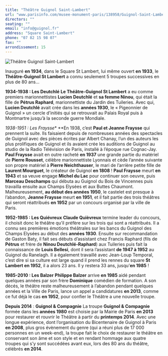 ```yaml
---
title: "Théâtre Guignol Saint-Lambert"
url: "www.parisinfo.com/musee-monument-paris/138958/Guignol-Saint-Lambert"
directors: ""
seating: ""
email: "info@guignol.fr"
address: "Square Saint-Lambert"
phone: "07 82 15 98 07"
fax: ""
arrondissement: 15
---
```


![Théâtre Guignol Saint-Lambert](../images/15eme/theatre-guignol-saint-lambert/theatre-guignol-saint-lambert-1.jpg)

Inauguré **en 1934**, dans le Square St Lambert, lui même ouvert **en 1933**, le **Théâtre-Guignol St Lambert** a connu seulement 5 troupes successives en plus de 80 ans…

**1934-1938 : Les Deutchlé**
**Le Théâtre-Guignol St Lambert** a eu comme premiers marionnettistes **Lucien Deutchlé** et **sa femme Ninou**, qui était la fille de **Pétrus Raphard**, marionnettiste du Jardin des Tuileries. Avec qui, **Lucien Deutchlé** avait crée dans les **années 1930**, le « Pigeonnier de Guignol » un cercle d’initiés qui se retrouvait au Palais Royal puis à Montmartre jusqu’à la seconde guerre Mondiale.

**1938-1951* : Les Fraysse** 
**En 1938, c’est **Paul et Jeanne Fraysse** qui prennent la suite. Ils faisaient depuis de nombreuses années des spectacles de Guignol avec des pièces écrites par Albert Chanay, l’un des auteurs les plus prolifiques de Guignol et ils avaient crée les auditions de Guignol au studio de la Radio Télévision de Paris, installé à l’époque rue Cognac-Jay. **Paul Fraysse** avait en outre racheté **en 1937** une grande partie du matériel de **Pierre Rousset**, célèbre marionnettiste Lyonnais et cède l’année suivante son propre matériel à **Pierre Neichthauser**, le mari de l’arrière petite fille de **Laurent Mourguet**, le créateur de Guignol **en 1808** ! **Paul Fraysse** meurt **en 1943** et sa veuve engage **Michel du Lac** pour continuer son oeuvre, puis **Marceau Deschamps** qui débuta au Guignol du Bois de Vincennes puis travailla ensuite aux Champs Elysées et aux Buttes Chaumont. Malheureusement, **au début des années 1950**, le castelet est presque à l’abandon, **Jeanne Fraysse** meurt **en 1951**, et il fait partie des trois théâtres qui seront réattribués **en 1952** par un concours organisé par la ville de Paris.

**1952-1985 : Les Quiévreux** 
**Claude Quièvreux** termine leader du concours, il choisit donc le théâtre qu’il préfère sur les trois qui sont a réattribués. Il a connu ses premières émotions théâtrales sur les bancs du Guignol des Champs Elysées au début des **années 1930**. Ensuite sur recommandation de Gaston Baty, il fait ses débuts d’assistant chez Francis Raphard (fils de **Pétrus** et frère de **Ninou Deutchlé-Raphard**) aux Tuileries puis fait la connaissance de **Louis Bellesi**, dont il sera l’assistant **de 1947 à 1952** au Guignol du Ranelagh. Il a également travaillé avec Jean-Loup Temporal, c’est dire si sa culture est large quand il prend les rennes du square **St Lambert en 1952**, il a alors 23 ans. Il y restera 33 ans, jusqu’**en 1985** !

**1985-2010 : Les Balzer** 
**Philippe Balzer** arrive **en 1985** aidé pendant quelques années par son frère **Dominique** comédien de formation. A son décés, le théâtre reste malheureusement à l’abandon pendant quelques années et la Ville de Paris, lance un appel a candidatures **en 2013**, comme ce fut déjà le cas **en 1952**, pour confier le Théâtre a une nouvelle troupe.

**Depuis 2014** : **Guignol & Compagnie** 
La troupe **Guignol & Compagnie** formée dans les **années 1980** est choisie par la Mairie de Paris **en 2013** pour restaurer et rouvrir le Théâtre à partir du **printemps 2014**. Avec une longue expérience, dont l’organisation du Bicentenaire de Guignol à Paris **en 2008**, plus gros évènement du genre (qui a réuni plus de 17 000 personnes en un week-end), la troupe fait le choix de restaurer le théâtre en conservant son âme et son style et en rendant hommage aux quatre troupes qui s’y sont succédées avant eux, lors des 80 ans du théâtre, célébrés **en 2014**.

